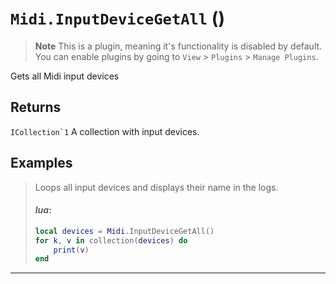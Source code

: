 # `Midi.InputDeviceGetAll` ()
> **Note**
> This is a plugin, meaning it's functionality is disabled by default.
> You can enable plugins by going to `View` > `Plugins` > `Manage Plugins`.

Gets all Midi input devices

## Returns
```ICollection`1```
A collection with input devices.

## Examples
> Loops all input devices and displays their name in the logs.
> 
> #### _lua_:
> ```lua
> local devices = Midi.InputDeviceGetAll()
> for k, v in collection(devices) do
>     print(v)
> end
> ```
---
